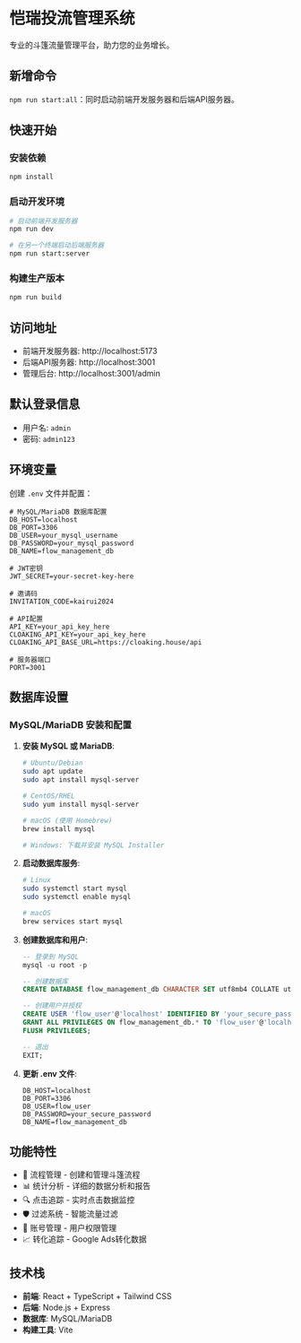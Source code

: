 # 恺瑞投流管理系统

专业的斗篷流量管理平台，助力您的业务增长。

## 新增命令

`npm run start:all`：同时启动前端开发服务器和后端API服务器。

## 快速开始

### 安装依赖
```bash
npm install
```

### 启动开发环境
```bash
# 启动前端开发服务器
npm run dev

# 在另一个终端启动后端服务器
npm run start:server
```

### 构建生产版本
```bash
npm run build
```

## 访问地址

- 前端开发服务器: http://localhost:5173
- 后端API服务器: http://localhost:3001
- 管理后台: http://localhost:3001/admin

## 默认登录信息

- 用户名: `admin`
- 密码: `admin123`

## 环境变量

创建 `.env` 文件并配置：

```env
# MySQL/MariaDB 数据库配置
DB_HOST=localhost
DB_PORT=3306
DB_USER=your_mysql_username
DB_PASSWORD=your_mysql_password
DB_NAME=flow_management_db

# JWT密钥
JWT_SECRET=your-secret-key-here

# 邀请码
INVITATION_CODE=kairui2024

# API配置
API_KEY=your_api_key_here
CLOAKING_API_KEY=your_api_key_here
CLOAKING_API_BASE_URL=https://cloaking.house/api

# 服务器端口
PORT=3001
```

## 数据库设置

### MySQL/MariaDB 安装和配置

1. **安装 MySQL 或 MariaDB**:
   ```bash
   # Ubuntu/Debian
   sudo apt update
   sudo apt install mysql-server
   
   # CentOS/RHEL
   sudo yum install mysql-server
   
   # macOS (使用 Homebrew)
   brew install mysql
   
   # Windows: 下载并安装 MySQL Installer
   ```

2. **启动数据库服务**:
   ```bash
   # Linux
   sudo systemctl start mysql
   sudo systemctl enable mysql
   
   # macOS
   brew services start mysql
   ```

3. **创建数据库和用户**:
   ```sql
   -- 登录到 MySQL
   mysql -u root -p
   
   -- 创建数据库
   CREATE DATABASE flow_management_db CHARACTER SET utf8mb4 COLLATE utf8mb4_unicode_ci;
   
   -- 创建用户并授权
   CREATE USER 'flow_user'@'localhost' IDENTIFIED BY 'your_secure_password';
   GRANT ALL PRIVILEGES ON flow_management_db.* TO 'flow_user'@'localhost';
   FLUSH PRIVILEGES;
   
   -- 退出
   EXIT;
   ```

4. **更新 .env 文件**:
   ```env
   DB_HOST=localhost
   DB_PORT=3306
   DB_USER=flow_user
   DB_PASSWORD=your_secure_password
   DB_NAME=flow_management_db
   ```

## 功能特性

- 🎯 流程管理 - 创建和管理斗篷流程
- 📊 统计分析 - 详细的数据分析和报告
- 🔍 点击追踪 - 实时点击数据监控
- 🛡️ 过滤系统 - 智能流量过滤
- 👥 账号管理 - 用户权限管理
- 📈 转化追踪 - Google Ads转化数据

## 技术栈

- **前端**: React + TypeScript + Tailwind CSS
- **后端**: Node.js + Express
- **数据库**: MySQL/MariaDB
- **构建工具**: Vite